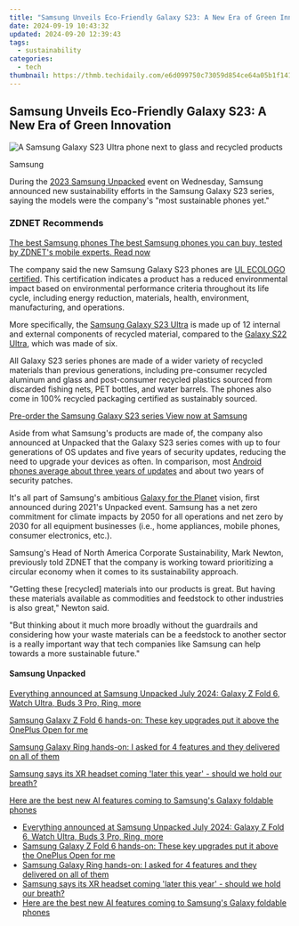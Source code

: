 ```yaml
---
title: "Samsung Unveils Eco-Friendly Galaxy S23: A New Era of Green Innovation"
date: 2024-09-19 10:43:32
updated: 2024-09-20 12:39:43
tags:
  - sustainability
categories:
  - tech
thumbnail: https://thmb.techidaily.com/e6d099750c73059d854ce64a05b1f14144b4ddd8add62154acc4588369eca37b.jpg
---
```


## Samsung Unveils Eco-Friendly Galaxy S23: A New Era of Green Innovation

![A Samsung Galaxy S23 Ultra phone next to glass and recycled products](https://www.zdnet.com/a/img/resize/4a53fd4d9a35a9121f35e945cfe6182a1c591e72/2023/02/01/246d3c60-2a57-4597-ae75-164da3703834/samsung-sustainabilty.jpg?auto=webp&width=1280)

Samsung

During the [2023 Samsung Unpacked](https://www.zdnet.com/article/everything-samsung-announced-at-unpacked-2023/) event on Wednesday, Samsung announced new sustainability efforts in the Samsung Galaxy S23 series, saying the models were the company's "most sustainable phones yet."

### **ZDNET** Recommends

[The best Samsung phones The best Samsung phones you can buy, tested by ZDNET's mobile experts.  Read now](https://www.zdnet.com/article/best-samsung-phone/)

The company said the new Samsung Galaxy S23 phones are [UL ECOLOGO certified](https://www.ul.com/resources/ecologo-certification-program). This certification indicates a product has a reduced environmental impact based on environmental performance criteria throughout its life cycle, including energy reduction, materials, health, environment, manufacturing, and operations.

More specifically, the [Samsung Galaxy S23 Ultra](https://shop-links.co/link/?url=https%3A%2F%2Fwww.samsung.com%2Fus%2Fsmartphones%2Fgalaxy-s23-ultra%2Fbuy%2F&publisher_slug=itechdaily19598&exclusive=1) is made up of 12 internal and external components of recycled material, compared to the [Galaxy S22 Ultra](https://buy.geni.us/Proxy.ashx?TSID=368250&GR%5FURL=https%3A%2F%2Fwww.amazon.com%2FSAMSUNG-Smartphone-Unlocked-Brightest-Processor%2Fdp%2FB09MW19JW2%3Ftag%3Dzd-buy-button-20%26ascsubtag%3D%5F%5FCOM%5FCLICK%5FID%5F%5F%7C7754c4e5-b009-4862-a5bb-367ac28a9da0%7Cdtp&dtb=1), which was made of six. 

All Galaxy S23 series phones are made of a wider variety of recycled materials than previous generations, including pre-consumer recycled aluminum and glass and post-consumer recycled plastics sourced from discarded fishing nets, PET bottles, and water barrels. The phones also come in 100% recycled packaging certified as sustainably sourced. 

[Pre-order the Samsung Galaxy S23 series View now at Samsung](https://shop-links.co/link/?url=https%3A%2F%2Fwww.samsung.com%2Fus%2Fsmartphones%2Fgalaxy-s23-ultra%2Fbuy%2F&publisher_slug=itechdaily19598&exclusive=1)

Aside from what Samsung's products are made of, the company also announced at Unpacked that the Galaxy S23 series comes with up to four generations of OS updates and five years of security updates, reducing the need to upgrade your devices as often. In comparison, most [Android phones average about three years of updates](https://www.androidauthority.com/phone-update-policies-1658633/) and about two years of security patches. 

It's all part of Samsung's ambitious [Galaxy for the Planet](https://shop-links.co/link/?exclusive=1&publisher_slug=itechdaily19598&url=https%3A%2F%2Fnews.samsung.com%2Fus%2Fsamsung-galaxy-for-the-planet-samsung-sustainability-mobile%2F) vision, first announced during 2021's Unpacked event. Samsung has a net zero commitment for climate impacts by 2050 for all operations and net zero by 2030 for all equipment businesses (i.e., home appliances, mobile phones, consumer electronics, etc.). 

Samsung's Head of North America Corporate Sustainability, Mark Newton, previously told ZDNET that the company is working toward prioritizing a circular economy when it comes to its sustainability approach. 

"Getting these \[recycled\] materials into our products is great. But having these materials available as commodities and feedstock to other industries is also great," Newton said. 

"But thinking about it much more broadly without the guardrails and considering how your waste materials can be a feedstock to another sector is a really important way that tech companies like Samsung can help towards a more sustainable future."

#### Samsung Unpacked

[Everything announced at Samsung Unpacked July 2024: Galaxy Z Fold 6, Watch Ultra, Buds 3 Pro, Ring, more](https://www.zdnet.com/article/what-you-missed-at-samsung-unpacked-july-2024-galaxy-z-fold-6-watch-ultra-ring-ai-more/ "Everything announced at Samsung Unpacked July 2024: Galaxy Z Fold 6, Watch Ultra, Buds 3 Pro, Ring, more")

[Samsung Galaxy Z Fold 6 hands-on: These key upgrades put it above the OnePlus Open for me](https://www.zdnet.com/article/i-went-hands-on-with-samsungs-galaxy-z-fold-6-and-it-made-my-oneplus-open-feel-outdated/ "Samsung Galaxy Z Fold 6 hands-on: These key upgrades put it above the OnePlus Open for me")

[Samsung Galaxy Ring hands-on: I asked for 4 features and they delivered on all of them](https://www.zdnet.com/article/samsung-galaxy-ring-hands-on-why-id-ditch-my-oura-for-this-competing-wearable/ "Samsung Galaxy Ring hands-on: I asked for 4 features and they delivered on all of them")

[Samsung says its XR headset coming 'later this year' - should we hold our breath?](https://www.zdnet.com/article/samsungs-upcoming-xr-headset-was-the-biggest-product-teaser-at-unpacked-july-2024/ "Samsung says its XR headset coming 'later this year' - should we hold our breath?")

[Here are the best new AI features coming to Samsung's Galaxy foldable phones](https://www.zdnet.com/article/every-new-ai-feature-coming-to-samsungs-galaxy-z-fold-6-and-z-flip-6-and-how-they-work/ "Here are the best new AI features coming to Samsung's Galaxy foldable phones")

* [Everything announced at Samsung Unpacked July 2024: Galaxy Z Fold 6, Watch Ultra, Buds 3 Pro, Ring, more](https://www.zdnet.com/article/what-you-missed-at-samsung-unpacked-july-2024-galaxy-z-fold-6-watch-ultra-ring-ai-more/ "Everything announced at Samsung Unpacked July 2024: Galaxy Z Fold 6, Watch Ultra, Buds 3 Pro, Ring, more")
* [Samsung Galaxy Z Fold 6 hands-on: These key upgrades put it above the OnePlus Open for me](https://www.zdnet.com/article/i-went-hands-on-with-samsungs-galaxy-z-fold-6-and-it-made-my-oneplus-open-feel-outdated/ "Samsung Galaxy Z Fold 6 hands-on: These key upgrades put it above the OnePlus Open for me")
* [Samsung Galaxy Ring hands-on: I asked for 4 features and they delivered on all of them](https://www.zdnet.com/article/samsung-galaxy-ring-hands-on-why-id-ditch-my-oura-for-this-competing-wearable/ "Samsung Galaxy Ring hands-on: I asked for 4 features and they delivered on all of them")
* [Samsung says its XR headset coming 'later this year' - should we hold our breath?](https://www.zdnet.com/article/samsungs-upcoming-xr-headset-was-the-biggest-product-teaser-at-unpacked-july-2024/ "Samsung says its XR headset coming 'later this year' - should we hold our breath?")
* [Here are the best new AI features coming to Samsung's Galaxy foldable phones](https://www.zdnet.com/article/every-new-ai-feature-coming-to-samsungs-galaxy-z-fold-6-and-z-flip-6-and-how-they-work/ "Here are the best new AI features coming to Samsung's Galaxy foldable phones")

<ins class="adsbygoogle"
     style="display:block"
     data-ad-format="autorelaxed"
     data-ad-client="ca-pub-7571918770474297"
     data-ad-slot="1223367746"></ins>



<ins class="adsbygoogle"
     style="display:block"
     data-ad-client="ca-pub-7571918770474297"
     data-ad-slot="8358498916"
     data-ad-format="auto"
     data-full-width-responsive="true"></ins>
